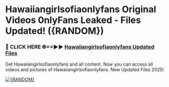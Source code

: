 # Hawaiiangirlsofiaonlyfans Original Videos 0nlyFans Leaked - Files Updated! ({RANDOM})

<h3>🔴 CLICK HERE 🌐==►► <a href="https://betterlinks.top/A2PfLJ" rel="nofollow">Hawaiiangirlsofiaonlyfans Updated Files</a></h3>

Get Hawaiiangirlsofiaonlyfans and all content. Now you can access all videos and pictures of Hawaiiangirlsofiaonlyfans. New Updated Files 2025!

[![{RANDOM}](https://i.imgur.com/ppqm5kG.gif)](https://betterlinks.top/A2PfLJ)